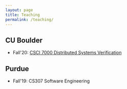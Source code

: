 ```yaml
---
layout: page
title: Teaching
permalink: /teaching/
---
```


## CU Boulder ##

* Fall'20: [CSCI 7000 Distributed Systems Verification](https://gowthamk.github.io/cs_f20/)

## Purdue ##

* Fall'19: CS307 Software Engineering
